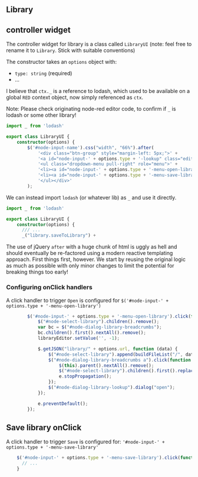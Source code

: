 ## Library

## controller widget

The controller widget for library is a class called `LibraryUI` (note: feel free to rename it to `Library`. Stick with suitable conventions)

The constructor takes an `options` object with:

- `type: string` (required)
- ...

I believe that `ctx._` is a reference to lodash, which used to be available on a global `RED` context object, now simply referenced as `ctx`.

Note: Please check originating node-red editor code, to confirm if `_` is lodash or some other library!

```ts
import _ from 'lodash'

export class LibraryUI {
    constructor(options) {
        $('#node-input-name').css("width", "66%").after(
            '<div class="btn-group" style="margin-left: 5px;">' +
            '<a id="node-input-' + options.type + '-lookup" class="editor-button" data-toggle="dropdown"><i class="fa fa-book"></i> <i class="fa fa-caret-down"></i></a>' +
            '<ul class="dropdown-menu pull-right" role="menu">' +
            '<li><a id="node-input-' + options.type + '-menu-open-library" tabindex="-1" href="#">' + ctx._("library.openLibrary") + '</a></li>' +
            '<li><a id="node-input-' + options.type + '-menu-save-library" tabindex="-1" href="#">' + ctx._("library.saveToLibrary") + '</a></li>' +
            '</ul></div>'
        );
```

We can instead import `lodash` (or whatever lib) as `_` and use it directly.

```ts
import _ from 'lodash'

export class LibraryUI {
    constructor(options) {
      /// ...
      _("library.saveToLibrary") +
```

The use of jQuery `after` with a huge chunk of html is uggly as hell and should eventually be re-factored using a modern reactive templating approach. First things first, however. We start by reusing the original logic as much as possible with only minor changes to limit the potential for breaking things too early!

### Configuring onClick handlers

A click handler to trigger `Open` is configured for `$('#node-input-' + options.type + '-menu-open-library')`

```ts
        $('#node-input-' + options.type + '-menu-open-library').click(function (e) {
            $("#node-select-library").children().remove();
            var bc = $("#node-dialog-library-breadcrumbs");
            bc.children().first().nextAll().remove();
            libraryEditor.setValue('', -1);

            $.getJSON("library/" + options.url, function (data) {
                $("#node-select-library").append(buildFileList("/", data));
                $("#node-dialog-library-breadcrumbs a").click(function (e) {
                    $(this).parent().nextAll().remove();
                    $("#node-select-library").children().first().replaceWith(buildFileList("/", data));
                    e.stopPropagation();
                });
                $("#node-dialog-library-lookup").dialog("open");
            });

            e.preventDefault();
        });
```

## Save library onClick

A click handler to trigger `Save` is configured for: `'#node-input-' + options.type + '-menu-save-library'`

```ts
    $('#node-input-' + options.type + '-menu-save-library').click(function (e) {
      // ...
    }
```
